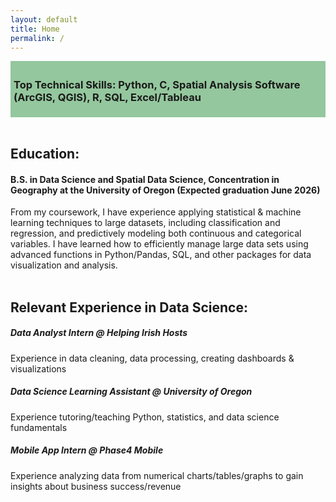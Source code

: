 ```yaml
---
layout: default
title: Home
permalink: /
---
```


<div style="background-color: #94C79D; padding: 5px; display: block; max-width: 100%; margin: 0;">
    <h3>Top Technical Skills: Python, C, Spatial Analysis Software (ArcGIS, QGIS), R, SQL, Excel/Tableau</h3>
</div>

<br>

## Education:
#### B.S. in Data Science and Spatial Data Science, Concentration in Geography at the University of Oregon (Expected graduation June 2026)<br>
From my coursework, I have experience applying statistical & machine learning techniques to large datasets, including classification and regression, and predictively modeling both continuous and categorical variables. I have learned how to efficiently manage large data sets using advanced functions in Python/Pandas, SQL, and other packages for data visualization and analysis. <br><br>

## Relevant Experience in Data Science:
##### Data Analyst Intern @ Helping Irish Hosts<br>
Experience in data cleaning, data processing, creating dashboards & visualizations

##### Data Science Learning Assistant @ University of Oregon<br>
Experience tutoring/teaching Python, statistics, and data science fundamentals

##### Mobile App Intern @ Phase4 Mobile<br>
Experience analyzing data from numerical charts/tables/graphs to gain insights about business success/revenue

